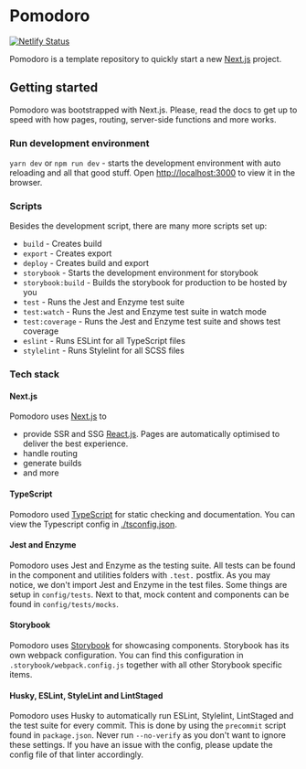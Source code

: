 # Pomodoro

[![Netlify Status](https://api.netlify.com/api/v1/badges/21fe5a42-b319-4bfa-ad98-8d0bcfbcd5bb/deploy-status)](https://app.netlify.com/sites/pomodoro-davebitter/deploys)

Pomodoro is a template repository to quickly start a new [Next.js](https://nextjs.org/docs/getting-started) project.

## Getting started
Pomodoro was bootstrapped with Next.js. Please, read the docs to get up to speed with how pages, routing, server-side functions and more works.

### Run development environment
`yarn dev` or `npm run dev` - starts the development environment with auto reloading and all that good stuff.
Open [http://localhost:3000](http://localhost:3000) to view it in the browser.

### Scripts
Besides the development script, there are many more scripts set up:

* `build` - Creates build
* `export` - Creates export
* `deploy` - Creates build and export
* `storybook` - Starts the development environment for storybook
* `storybook:build` - Builds the storybook for production to be hosted by you
* `test` - Runs the Jest and Enzyme test suite
* `test:watch` - Runs the Jest and Enzyme test suite in watch mode
* `test:coverage` - Runs the Jest and Enzyme test suite and shows test coverage
* `eslint` - Runs ESLint for all TypeScript files
* `stylelint` - Runs Stylelint for all SCSS files

### Tech stack
#### Next.js
Pomodoro uses [Next.js](https://nextjs.org/)  to
* provide SSR and SSG [React.js](https://reactjs.org/). Pages are automatically optimised to deliver the best experience.
* handle routing
* generate builds
* and more

#### TypeScript
Pomodoro used [TypeScript](https://www.typescriptlang.org/) for static checking and documentation. You can view the Typescript config in [./tsconfig.json](./tsconfig.json).

#### Jest and Enzyme
Pomodoro uses Jest and Enzyme as the testing suite. All tests can be found in the component and utilities folders with `.test.` postfix. As you may notice, we don't import Jest and Enzyme in the test files. Some things are setup in `config/tests`. Next to that, mock content and components can be found in `config/tests/mocks`.

#### Storybook
Pomodoro uses [Storybook](https://storybook.js.org/) for showcasing components. Storybook has its own webpack configuration. You can find this configuration in `.storybook/webpack.config.js` together with all other Storybook specific items.

#### Husky, ESLint, StyleLint and LintStaged
Pomodoro uses Husky to automatically run ESLint, Stylelint, LintStaged and the test suite for every commit. This is done by using the `precommit` script found in `package.json`. Never run `--no-verify` as you don't want to ignore these settings. If you have an issue with the config, please update the config file of that linter accordingly.
